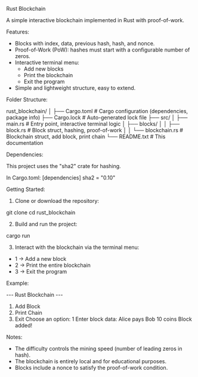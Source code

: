 Rust Blockchain

A simple interactive blockchain implemented in Rust with proof-of-work.

Features:
- Blocks with index, data, previous hash, hash, and nonce.
- Proof-of-Work (PoW): hashes must start with a configurable number of zeros.
- Interactive terminal menu:
    - Add new blocks
    - Print the blockchain
    - Exit the program
- Simple and lightweight structure, easy to extend.

Folder Structure:

rust_blockchain/
│
├── Cargo.toml           # Cargo configuration (dependencies, package info)
├── Cargo.lock           # Auto-generated lock file
├── src/
│   ├── main.rs          # Entry point, interactive terminal logic
│   ├── blocks/
│   │   ├── block.rs     # Block struct, hashing, proof-of-work
│   │   └── blockchain.rs # Blockchain struct, add block, print chain
└── README.txt           # This documentation

Dependencies:

This project uses the "sha2" crate for hashing.

In Cargo.toml:
[dependencies]
sha2 = "0.10"

Getting Started:

1. Clone or download the repository:

git clone <your-repo-url>
cd rust_blockchain

2. Build and run the project:

cargo run

3. Interact with the blockchain via the terminal menu:

- 1 → Add a new block
- 2 → Print the entire blockchain
- 3 → Exit the program

Example:

--- Rust Blockchain ---
1. Add Block
2. Print Chain
3. Exit
Choose an option: 1
Enter block data: Alice pays Bob 10 coins
Block added!

Notes:

- The difficulty controls the mining speed (number of leading zeros in hash).
- The blockchain is entirely local and for educational purposes.
- Blocks include a nonce to satisfy the proof-of-work condition.
